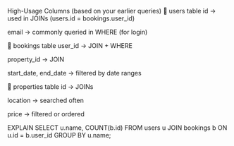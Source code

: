 
 High-Usage Columns (based on your earlier queries)
🔹 users table
id → used in JOINs (users.id = bookings.user_id)

email → commonly queried in WHERE (for login)

🔹 bookings table
user_id → JOIN + WHERE

property_id → JOIN

start_date, end_date → filtered by date ranges

🔹 properties table
id → JOINs

location → searched often

price → filtered or ordered




EXPLAIN
SELECT 
  u.name, COUNT(b.id)
FROM users u
JOIN bookings b ON u.id = b.user_id
GROUP BY u.name;

